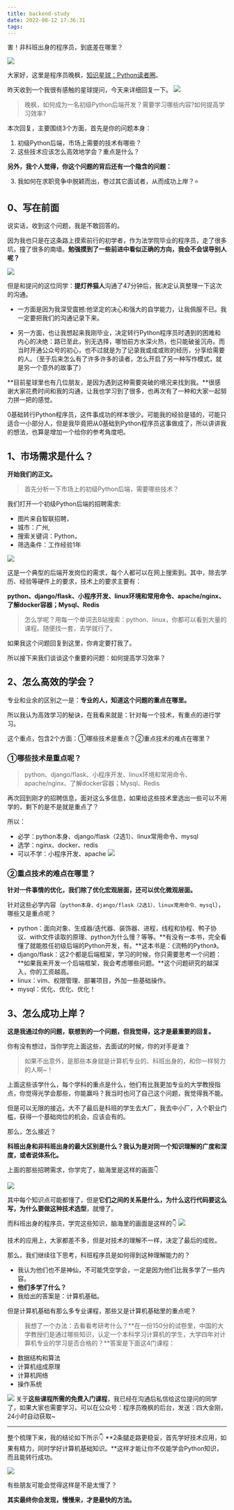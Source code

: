 ```yaml
---
title: backend-study
date: 2022-08-12 17:36:31
tags:
---
```

害！非科班出身的程序员，到底差在哪里？

![](https://www.python-office.com/api/img-cdn/wanfeng/python-star-group/wenda/backend/cover.jpg)

大家好，这里是程序员晚枫，[知识星球：Python读者圈](https://www.bilibili.com/video/BV1sd4y1c7T9)。

昨天收到一个我很有感触的星球提问，今天来详细回复一下。
![](https://www.python-office.com/api/img-cdn/wanfeng/python-star-group/wenda/backend/qa.jpg)

> 晚枫，如何成为一名初级Python后端开发？需要学习哪些内容?如何提高学习效率?

本次回复，主要围绕3个方面，首先是你的问题本身：
1. 初级Python后端，市场上需要的技术有哪些？
2. 这些技术应该怎么高效地学会？重点是什么？

**另外，我个人觉得，你这个问题的背后还有一个隐含的问题：**

3. 我如何在求职竞争中脱颖而出，卷过其它面试者，从而成功上岸？⭐




## 0、写在前面
说实话，收到这个问题，我是不敢回答的。

因为我也只是在这条路上摸索前行的初学者，作为法学院毕业的程序员，走了很多坑，撞了很多的南墙。**勉强摸到了一些前进中看似正确的方向，我会不会误导别人呢？**

![](https://www.python-office.com/api/img-cdn/wanfeng/python-star-group/wenda/backend/tel.jpg)

但是和提问的这位同学：**提灯养猫人**沟通了47分钟后，我决定认真整理一下这次的沟通。

- 一方面是因为我深受震撼:他坚定的决心和强大的自学能力，让我佩服不已。我一定要把我们的沟通记录下来。

- 另一方面，也让我想起来我刚毕业，决定转行Python程序员时遇到的困难和内心的决绝：路已至此，别无选择，哪怕前方水深火热，也只能破釜沉舟。而当时开通公众号的初心，也不过就是为了记录我或成或败的经历，分享给需要的人。（至于后来怎么有了许多许多的读者，怎么开启了另一种写作模式，就是另一个意外的故事了）

**目前星球里也有几位朋友，是因为遇到这种需要突破的境况来找到我。**很感谢大家花费时间和我的沟通，让我也学习到了很多，也再次有了一种和大家一起努力拼一把的感觉。

0基础转行Python程序员，这件事成功的样本很少。可能我的经验是错的，可能只适合一小部分人，但是我毕竟把从0基础到Python程序员这事做成了，所以讲讲我的想法，也算是增加一个给你的参考角度吧。

## 1、市场需求是什么？

**开始我们的正文。**

> 首先分析一下市场上的初级Python后端，需要哪些技术？

我们打开一个初级Python后端的招聘需求:
- 图片来自智联招聘，
- 城市：广州,
- 搜索关键词：Python，
- 筛选条件：工作经验1年

![](https://www.python-office.com/api/img-cdn/wanfeng/python-star-group/wenda/backend/1-1.5.jpg)

这是一个典型的后端开发岗位的需求，每个人都可以在网上搜索到。其中，除去学历、经验等硬件上的要求，技术上的要求主要有：

**python、django/flask、小程序开发、linux环境和常用命令、apache/nginx、了解docker容器；Mysql、Redis**

>怎么学呢？用每一个单词去B站搜索：python、linux，你都可以看到大量的课程。随便找一套，去学就行了。

如果我这个问题回复到这里，你肯定要打我了。

所以接下来我们谈谈这个重要的问题：如何提高学习效率？

## 2、怎么高效的学会？

专业和业余的区别之一是：**专业的人，知道这个问题的重点在哪里。**

所以我认为高效学习的秘诀，在我看来就是：针对每一个技术，有重点的进行学习。

这个重点，包含2个方面：①哪些技术是重点？②重点技术的难点在哪里？

### ①哪些技术是重点呢？
> python、django/flask、小程序开发、linux环境和常用命令、apache/nginx、了解docker容器；Mysql、Redis

再次回到刚才的招聘信息，面对这么多信息，如果给这些技术里选出一些可以不用学的，剩下的是不是就是重点了？

所以：
- 必学：python本身、django/flask（2选1）、linux常用命令、mysql
- 选学：nginx、docker、redis
- 可以不学：小程序开发、apache
![](https://www.python-office.com/api/img-cdn/wanfeng/python-star-group/wenda/backend/big.jpg)

### ②重点技术的难点在哪里？

**针对一件事情的优化，我们除了优化宏观层面，还可以优化微观层面。**

针对这些必学内容（``python本身、django/flask（2选1）、linux常用命令、mysql``），哪些又是重点呢？
- python：面向对象、生成器/迭代器、装饰器、进程，线程和协程、鸭子协议、with文件读取的原理、python为什么慢？等等。**有没有一本书，完全看懂了就能胜任初级后端的Python开发，有。**这本书是：《流畅的Python》。
- django/flask：这2个都是后端框架，学习的时候，你只需要思考一个问题：**如果我来开发一个后端框架，我会考虑哪些问题。**这个问题研究的越深入，你的工资越高。
- linux：vim、权限管理、部署项目，外加一些基础操作。
- mysql：优化、优化、优化！

## 3、怎么成功上岸？

**这是我通过你的问题，联想到的一个问题，但我觉得，这才是最重要的回复。**

你有没有想过，当你学完上面这些，去面试的时候，你的对手是谁？

> 如果不出意外，是那些本身就是计算机专业的、科班出身的，和你一样努力的人啊~！

上面这些该学什么，每个学科的重点是什么，他们有比我更加专业的大学教授指点，你觉得光学会那些，你能赢吗？我当时也问了自己这个问题，我觉得我不能。

但是可以无限的接近。大不了最后是科班的学生去大厂，我去中小厂，入个职业门槛，获得一个基础岗位的机会，应该会有的。

那么，怎么接近？

**科班出身和非科班出身的最大区别是什么？我认为是对同一个知识理解的广度和深度，或者说体系化。**

上面的那些招聘需求，你学完了，脑海里是这样的画面👇

![](https://www.python-office.com/api/img-cdn/wanfeng/python-star-group/wenda/backend/node.jpg)

其中每个知识点可能都懂了，但是**它们之间的关系是什么，为什么这行代码要这么写，为什么要做这种技术选型**，就懵了。

而科班出身的程序员，学完这些知识，脑海里的画面是这样的👇
![](https://www.python-office.com/api/img-cdn/wanfeng/python-star-group/bi-course/system-1.png)

技术的应用上，大家都差不多，但是对技术的理解不一样，决定了最后的成败。

那么，我们继续往下思考，科班程序员是如何得到这种理解能力的？
- 我认为他们也不是神仙，不可能凭空学会，一定是因为他们比我多学了一些内容。
- **他们多学了什么？**
- 我给出的答案是：计算机基础。

但是计算机基础有那么多专业课程，那些又是计算机基础里的重点呢？

> 我想了一个办法：去看看考研考什么？**在一份150分的试卷里，中国的大学教授们是通过哪些知识，认定一个本科学习计算机的学生，大学四年对计算机专业的学习是否合格的？**答案是下面这4门课程：

- 数据结构和算法
- 计算机组成原理
- 计算机网络
- 操作系统

![](https://www.python-office.com/api/img-cdn/wanfeng/python-star-group/wenda/backend/course.jpg)
关于**这些课程所需的免费入门课程**，我已经在沟通后私信给这位提问的同学了，如果大家也需要学习，可以在公众号：程序员晚枫的后台，发送：四大金刚，24小时自动获取~

---

整个梳理下来，我的结论如下所示👇
**2条腿走路更稳妥，首先学好技术应用，如果有精力，同时学好计算机基础知识。**这样才能让你不仅能学会Python知识，而且能转行成功。

![](https://www.python-office.com/api/img-cdn/wanfeng/python-star-group/wenda/backend/top.jpg)


有些朋友可能会觉得这样是不是太慢了？

**其实最终你会发现，慢慢来，才是最快的方法。**


